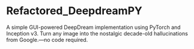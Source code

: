 # Refactored_DeepdreamPY
A simple GUI-powered DeepDream implementation using PyTorch and Inception v3. Turn any image into the nostalgic decade-old hallucinations from Google.—no code required.
